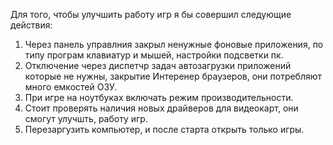 Для того, чтобы улучшить работу игр я бы совершил следующие действия:
1. Через панель управлния закрыл ненужные фоновые приложения, по типу програм клавиатур и мышей, настройки подсветки пк.
2. Отключение через диспетчр задач автозагрузки приложений которые не нужны, закрытие Интеренер браузеров,  они потребляют много емкостей ОЗУ.
3. При игре на ноутбуках включать режим производительности.
4. Стоит проверять наличия новых драйверов для видеокарт, они смогут улучшть, работу игр.
5. Перезаргузить компьютер, и после старта открыть только игры.
